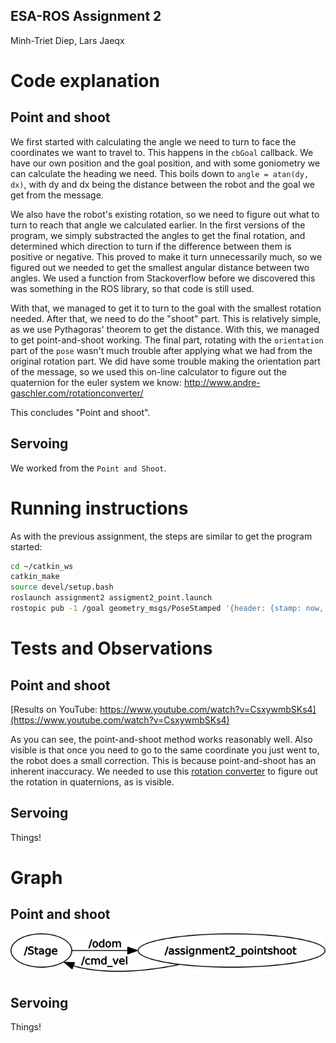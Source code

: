 ESA-ROS Assignment 2
--------------------

Minh-Triet Diep, Lars Jaeqx

# Code explanation

## Point and shoot  
We first started with calculating the angle we need to turn to face the coordinates we want to travel to. This happens in the `cbGoal` callback. We have our own position and the goal position, and with some goniometry we can calculate the heading we need. This boils down to `angle = atan(dy, dx)`, with dy and dx being the distance between the robot and the goal we get from the message.

We also have the robot's existing rotation, so we need to figure out what to turn to reach that angle we calculated earlier. In the first versions of the program, we simply substracted the angles to get the final rotation, and determined which direction to turn if the difference between them is positive or negative. This proved to make it turn unnecessarily much, so we figured out we needed to get the smallest angular distance between two angles. We used a function from Stackoverflow before we discovered this was something in the ROS library, so that code is still used.

With that, we managed to get it to turn to the goal with the smallest rotation needed. After that, we need to do the "shoot" part. This is relatively simple, as we use Pythagoras' theorem to get the distance. With this, we managed to get point-and-shoot working. The final part, rotating with the `orientation` part of the `pose` wasn't much trouble after applying what we had from the original rotation part. We did have some trouble making the orientation part of the message, so we used this on-line calculator to figure out the quaternion for the euler system we know: http://www.andre-gaschler.com/rotationconverter/

This concludes "Point and shoot".

## Servoing

We worked from the `Point and Shoot`.

# Running instructions  

As with the previous assignment, the steps are similar to get the program started:

```sh
cd ~/catkin_ws
catkin_make
source devel/setup.bash
roslaunch assignment2 assigment2_point.launch
rostopic pub -1 /goal geometry_msgs/PoseStamped '{header: {stamp: now, frame_id: "map"}, pose: {position: {x: 1.0, y: 1.0, z: 0.0}, orientation: {x: 0.0, y: 0.0, z: 1.0, w: 0.0}}}'
```

# Tests and Observations  

## Point and shoot  
[Results on YouTube: https://www.youtube.com/watch?v=CsxywmbSKs4](https://www.youtube.com/watch?v=CsxywmbSKs4)

As you can see, the point-and-shoot method works reasonably well. Also visible is that once you need to go to the same coordinate you just went to, the robot does a small correction. This is because point-and-shoot has an inherent inaccuracy. We needed to use this [rotation converter](http://www.andre-gaschler.com/rotationconverter/) to figure out the rotation in quaternions, as is visible.

## Servoing  

Things!

# Graph 

## Point and shoot

![Graph](./assignment2-pointandshoot-rosgraph.png)

## Servoing

Things!